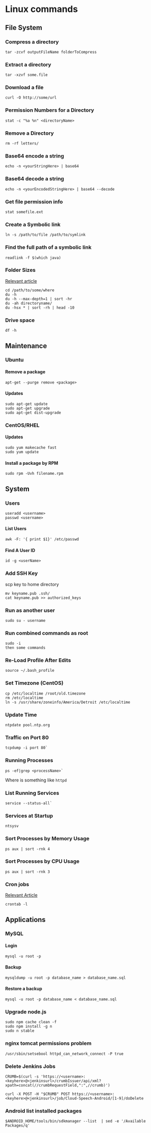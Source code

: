 # Linux commands

## File System

### Compress a directory

```
tar -zcvf outputFileName folderToCompress
```

### Extract a directory

```
tar -xzvf some.file
```

### Download a file
```
curl -O http://some/url

```

### Permission Numbers for a Directory

```
stat -c "%a %n" <directoryName>
```

### Remove a Directory

```
rm -rf letters/
```

### Base64 encode a string
```
echo -n <yourStringHere> | base64
```

### Base64 decode a string
```
echo -n <yourEncodedStringHere> | base64 --decode
```

### Get file permission info

```
stat somefile.ext
```

### Create a Symbolic link

```
ln -s /path/to/file /path/to/symlink
```

### Find the full path of a symbolic link

```
readlink -f $(which java)
```

### Folder Sizes
[Relevant article](http://www.cyberciti.biz/faq/how-do-i-find-the-largest-filesdirectories-on-a-linuxunixbsd-filesystem/)

```
cd /path/to/some/where
du -h
du -h --max-depth=1 | sort -hr
du -ah directoryname/
du -hsx * | sort -rh | head -10
```

### Drive space

```
df -h
```

## Maintenance

### Ubuntu

#### Remove a package

```
apt-get --purge remove <package>
```

#### Updates 

```
sudo apt-get update
sudo apt-get upgrade
sudo apt-get dist-upgrade
```

### CentOS/RHEL

#### Updates

```
sudo yum makecache fast
sudo yum update
```

#### Install a package by RPM

```
sudo rpm -Uvh filename.rpm
```

## System

### Users

```
useradd <username>
passwd <username>
```

#### List Users

```
awk -F: '{ print $1}' /etc/passwd
```

#### Find A User ID

```
id -g <userName>
```


### Add SSH Key

scp key to home directory

```
mv keyname.pub .ssh/
cat keyname.pub >> authorized_keys
```

### Run as another user

```
sudo su - username
```

### Run combined commands as root

```
sudo -i
then some commands
```

### Re-Load Profile After Edits

```
source ~/.bash_profile
```

### Set Timezone (CentOS)

```
cp /etc/localtime /root/old.timezone
rm /etc/localtime
ln -s /usr/share/zoneinfo/America/Detroit /etc/localtime
```

### Update Time

```
ntpdate pool.ntp.org
```

### Traffic on Port 80

```
tcpdump -i port 80`
```

### Running Processes

```
ps -ef|grep <processName>`
```

Where <processName> is something like `httpd`

### List Running Services

```
service --status-all`
```

### Services at Startup

```
ntsysv
```

### Sort Processes by Memory Usage

```
ps aux | sort -rnk 4
```

### Sort Processes by CPU Usage

```
ps aux | sort -rnk 3
```

### Cron jobs
[Relevant Article](http://www.cyberciti.biz/faq/linux-show-what-cron-jobs-are-setup/)

```
crontab -l
```

## Applications

### MySQL

#### Login

```
mysql -u root -p
```

#### Backup

```
mysqldump -u root -p database_name > database_name.sql
```

#### Restore a backup

```
mysql -u root -p database_name < database_name.sql
```


### Upgrade node.js

```
sudo npm cache clean -f
sudo npm install -g n
sudo n stable
```

### nginx tomcat permissions problem

```
/usr/sbin/setsebool httpd_can_network_connect -P true 
```

### Delete Jenkins Jobs

```
CRUMB=$(curl -s 'https://<username>:<keyhere>@<jenkinsurl>/crumbIssuer/api/xml?xpath=concat(//crumbRequestField,":",//crumb)')

curl -X POST -H "$CRUMB" POST https://<username>:<keyhere>@<jenkinsurl>/job/Cloud-Speech-Android/[1-9]/doDelete
```



### Android list installed packages

```
$ANDROID_HOME/tools/bin/sdkmanager --list  | sed -e '/Available Packages/q'
```

